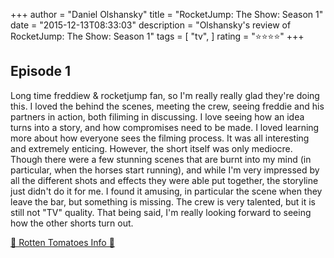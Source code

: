 +++
author = "Daniel Olshansky"
title = "RocketJump: The Show: Season 1"
date = "2015-12-13T08:33:03"
description = "Olshansky's review of RocketJump: The Show: Season 1"
tags = [
    "tv",
]
rating = "⭐⭐⭐⭐"
+++

Episode 1
-------------

Long time freddiew & rocketjump fan, so I'm really really glad they're doing this. I loved the behind the scenes, meeting the crew, seeing freddie and his partners in action, both filiming in discussing. I love seeing how an idea turns into a story, and how compromises need to be made. I loved learning more about how everyone sees the filming process. It was all interesting and extremely enticing. However, the short itself was only mediocre. Though there were a few stunning scenes that are burnt into my mind (in particular, when the horses start running), and while I'm very impressed by all the different shots and effects they were able put together, the storyline just didn't do it for me. I found it amusing, in particular the scene when they leave the bar, but something is missing. The crew is very talented, but it is still not "TV" quality. That being said, I'm really looking forward to seeing how the other shorts turn out.

[🍅 Rotten Tomatoes Info 🍅](https://www.rottentomatoes.com//tv/rocketjump_the_show/s01)